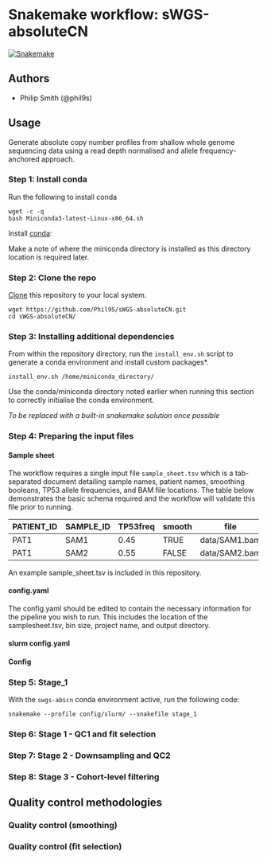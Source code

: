 # Snakemake workflow: sWGS-absoluteCN

[![Snakemake](https://img.shields.io/badge/snakemake-≥5.10.0-brightgreen.svg)](https://snakemake.bitbucket.io)

## Authors

* Philip Smith (@phil9s)

## Usage

Generate absolute copy number profiles from shallow whole genome sequencing data using a read depth normalised and allele frequency-anchored approach.

### Step 1: Install conda

Run the following to install conda

```
wget -c -q 
bash Miniconda3-latest-Linux-x86_64.sh
```
Install [conda](https://conda.io/projects/conda/en/latest/user-guide/install/index.html):

Make a note of where the miniconda directory is installed as this directory location is required later.

### Step 2: Clone the repo

[Clone](https://help.github.com/en/articles/cloning-a-repository) this repository to your local system.

```
wget https://github.com/Phil9S/sWGS-absoluteCN.git
cd sWGS-absoluteCN/
```
### Step 3: Installing additional dependencies

From within the repository directory, run the `install_env.sh` script to generate a conda environment and install custom packages*.

```
install_env.sh /home/miniconda_directory/
```

Use the conda/miniconda directory noted earlier when running this section to correctly initialise the conda environment.

*To be replaced with a built-in snakemake solution once possible*

### Step 4: Preparing the input files

#### Sample sheet

The workflow requires a single input file `sample_sheet.tsv` which is a tab-separated document detailing sample names, patient names, smoothing booleans, TP53 allele frequencies, and BAM file locations. The table below demonstrates the basic schema required and the workflow will validate this file prior to running.

|PATIENT_ID|SAMPLE_ID|TP53freq|smooth|file         |
|----------|---------|--------|------|-------------|
|PAT1      |SAM1     |0.45    |TRUE  |data/SAM1.bam|
|PAT1      |SAM2     |0.55    |FALSE |data/SAM2.bam|

An example sample_sheet.tsv is included in this repository.

#### config.yaml

The config.yaml should be edited to contain the necessary information for the pipeline you wish to run. This includes the location of the samplesheet.tsv, bin size, project name, and output directory.

#### slurm config.yaml


#### Config 

### Step 5: Stage_1

With the `swgs-abscn` conda environment active, run the following code:

```
snakemake --profile config/slurm/ --snakefile stage_1
```

### Step 6: Stage 1 - QC1 and fit selection

### Step 7: Stage 2 - Downsampling and QC2

### Step 8: Stage 3 - Cohort-level filtering

## Quality control methodologies

### Quality control (smoothing)

### Quality control (fit selection)

